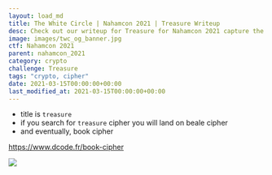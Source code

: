 ```yaml
---
layout: load_md
title: The White Circle | Nahamcon 2021 | Treasure Writeup
desc: Check out our writeup for Treasure for Nahamcon 2021 capture the flag competition.
image: images/twc_og_banner.jpg
ctf: Nahamcon 2021
parent: nahamcon_2021
category: crypto
challenge: Treasure
tags: "crypto, cipher"
date: 2021-03-15T00:00:00+00:00
last_modified_at: 2021-03-15T00:00:00+00:00
---
```




* title is `treasure`
* if you search for `treasure` cipher you will land on beale cipher
* and eventually, book cipher

https://www.dcode.fr/book-cipher

![](https://i.imgur.com/hV42xOk.png)

